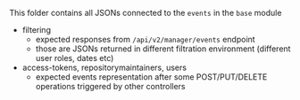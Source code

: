 This folder contains all JSONs connected to the `events` in the `base` module

- filtering
  - expected responses from `/api/v2/manager/events` endpoint
  - those are JSONs returned in different filtration environment (different user roles, dates etc)
- access-tokens, repositorymaintainers, users
  - expected events representation after some POST/PUT/DELETE operations triggered by other controllers
